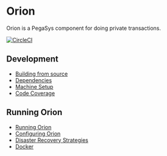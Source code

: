 # Orion
Orion is a PegaSys component for doing private transactions.

[![CircleCI](https://circleci.com/gh/ConsenSys/orion.svg?style=shield&circle-token=5f92fd966a971e60e57f53f2257fe5dda0fcf52c)](https://circleci.com/gh/ConsenSys/orion)

## Development

* [Building from source](doc/dev/building.md)
* [Dependencies](doc/dev/dependencies.md)
* [Machine Setup](doc/dev/machine_setup.md)
* [Code Coverage](doc/dev/code-coverage.md)


## Running Orion

* [Running Orion](doc/install/running.md)
* [Configuring Orion](doc/install/configure.md)
* [Disaster Recovery Strategies](doc/install/disaster_recovery.md)
* [Docker](doc/install/docker.md)


